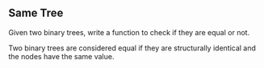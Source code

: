 

Same Tree 
---


Given two binary trees, write a function to check if they are equal or not.


Two binary trees are considered equal if they are structurally identical and the nodes have the same value.


